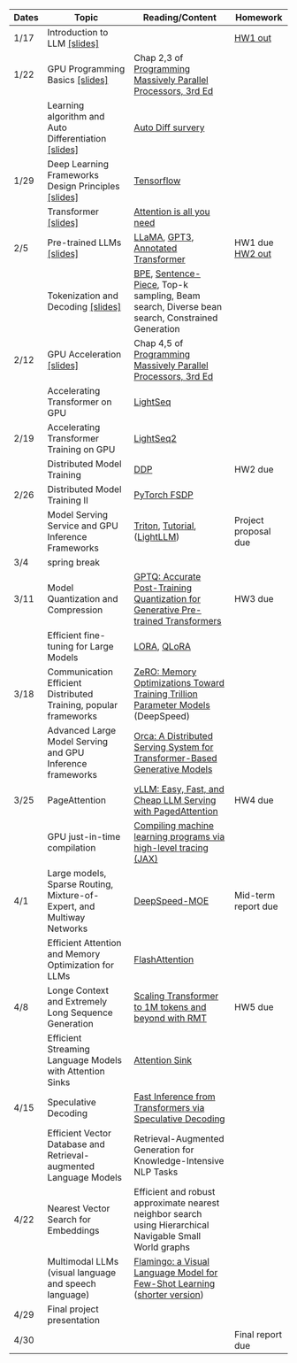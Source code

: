 | Dates | Topic                                                                                      | Reading/Content                                                                                                                                                                                                           | Homework                                                             |
| ----- | ------------------------------------------------------------------------------------------ | ------------------------------------------------------------------------------------------------------------------------------------------------------------------------------------------------------------------------- | -------------------------------------------------------------------- |
| 1/17  | Introduction to LLM [[slides]](/slides/llmsys-01-intro.pdf)                                |                                                                                                                                                                                                                           | [HW1 out](/assignments/11868_LLM_Systems_Assignment_1.pdf)           |
| 1/22  | GPU Programming Basics [[slides]](/slides/llmsys-02-hw-comp.pdf)                           | Chap 2,3 of [Programming Massively Parallel Processors, 3rd Ed](https://cmu.primo.exlibrisgroup.com/permalink/01CMU_INST/6lpsnm/alma991019904889504436)                                                                   |                                                                      |
|       | Learning algorithm and Auto Differentiation  [[slides]](/slides/llmsys-03-autodiff.pdf)    | [Auto Diff survery](https://arxiv.org/abs/1502.05767)                                                                                                                                                                     |                                                                      |
| 1/29  | Deep Learning Frameworks Design Principles  [[slides]](/slides/llmsys-04-dl-framework.pdf) | [Tensorflow](https://www.usenix.org/system/files/conference/osdi16/osdi16-abadi.pdf)                                                                                                                                      |                                                                      |
|       | Transformer [[slides]](/slides/llmsys-05-transformer.pdf)                                  | [Attention is all you need](https://arxiv.org/abs/1706.03762)                                                                                                                                                             |                                                                      |
| 2/5   | Pre-trained LLMs [[slides]](/slides/llmsys-06-llms.pdf)                                    | [LLaMA](https://arxiv.org/abs/2302.13971), [GPT3](https://arxiv.org/abs/2005.14165), [Annotated Transformer](https://nlp.seas.harvard.edu/annotated-transformer/)                                                         | HW1 due [HW2 out](/assignments/11868_LLM_Systems___Assignment_2.pdf) |
|       | Tokenization and Decoding [[slides]](/slides/llmsys-07-decoding.pdf)                       | [BPE](https://aclanthology.org/P16-1162/), [Sentence-Piece](https://aclanthology.org/D18-2012/), Top-k sampling, Beam search, Diverse bean search, Constrained Generation                                                 |                                                                      |
| 2/12  | GPU Acceleration [[slides]](/slides/llmsys-08-gpu-acceleration.pdf)                        | Chap 4,5 of [Programming Massively Parallel Processors, 3rd Ed](https://cmu.primo.exlibrisgroup.com/permalink/01CMU_INST/6lpsnm/alma991019904889504436)                                                                   |                                                                      |
|       | Accelerating Transformer on GPU                                                            | [LightSeq](https://arxiv.org/abs/2010.13887)                                                                                                                                                                              |                                                                      |
| 2/19  | Accelerating Transformer Training on GPU                                                   | [LightSeq2](https://arxiv.org/abs/2110.05722)                                                                                                                                                                             |                                                                      |
|       | Distributed Model Training                                                                 | [DDP](https://www.vldb.org/pvldb/vol13/p3005-li.pdf)                                                                                                                                                                      | HW2 due                                                              |
| 2/26  | Distributed Model Training II                                                              | [PyTorch FSDP](https://arxiv.org/pdf/2304.11277.pdf)                                                                                                                                                                      |                                                                      |
|       | Model Serving Service and GPU Inference Frameworks                                         | [Triton](https://www.eecs.harvard.edu/~htk/publication/2019-mapl-tillet-kung-cox.pdf), [Tutorial](https://triton-lang.org/main/index.html),  ([LightLLM](https://github.com/ModelTC/lightllm/blob/main/docs/LightLLM.md)) | Project proposal due                                                 |
| 3/4   | spring break                                                                               |                                                                                                                                                                                                                           |                                                                      |
| 3/11  | Model Quantization and Compression                                                         | [GPTQ: Accurate Post-Training Quantization for Generative Pre-trained Transformers](https://arxiv.org/abs/2210.17323)                                                                                                     | HW3 due                                                              |
|       | Efficient fine-tuning for Large Models                                                     | [LORA](https://arxiv.org/abs/2106.09685), [QLoRA](https://arxiv.org/abs/2305.14314)                                                                                                                                       |                                                                      |
| 3/18  | Communication Efficient Distributed Training, popular frameworks                           | [ZeRO: Memory Optimizations Toward Training Trillion Parameter Models ](https://arxiv.org/pdf/1910.02054.pdf)(DeepSpeed)                                                                                                  |                                                                      |
|       | Advanced Large Model Serving and GPU Inference frameworks                                  | [Orca: A Distributed Serving System for Transformer-Based Generative Models](https://www.usenix.org/conference/osdi22/presentation/yu)                                                                                    |                                                                      |
| 3/25  | PageAttention                                                                              | [vLLM:](https://blog.vllm.ai/2023/06/20/vllm.html)[ Easy, Fast, and Cheap LLM Serving with PagedAttention](https://blog.vllm.ai/2023/06/20/vllm.html)                                                                     | HW4 due                                                              |
|       | GPU just-in-time compilation                                                               | [Compiling machine learning programs via high-level tracing (JAX)](https://mlsys.org/Conferences/doc/2018/146.pdf)                                                                                                        |                                                                      |
| 4/1   | Large models, Sparse Routing, Mixture-of-Expert, and Multiway Networks                     | [DeepSpeed-MOE](https://arxiv.org/pdf/2201.05596.pdf)                                                                                                                                                                     | Mid-term report due                                                  |
|       | Efficient Attention and Memory Optimization for LLMs                                       | [FlashAttention](https://arxiv.org/pdf/2205.14135.pdf)                                                                                                                                                                    |                                                                      |
| 4/8   | Longe Context and Extremely Long Sequence Generation                                       | [Scaling Transformer to 1M tokens and beyond with RMT](https://arxiv.org/pdf/2304.11062.pdf)                                                                                                                              | HW5 due                                                              |
|       | Efficient Streaming Language Models with Attention Sinks                                   | [Attention Sink](https://arxiv.org/abs/2309.17453)                                                                                                                                                                        |                                                                      |
| 4/15  | Speculative Decoding                                                                       | [Fast Inference from Transformers via Speculative Decoding](https://arxiv.org/abs/2211.17192)                                                                                                                             |                                                                      |
|       | Efficient Vector Database and Retrieval-augmented Language Models                          | Retrieval-Augmented Generation for Knowledge-Intensive NLP Tasks                                                                                                                                                          |                                                                      |
| 4/22  | Nearest Vector Search for Embeddings                                                       | Efficient and robust approximate nearest neighbor search using Hierarchical Navigable Small World graphs                                                                                                                  |                                                                      |
|       | Multimodal LLMs (visual language and speech language)                                      | [Flamingo: a Visual Language Model for Few-Shot Learning](https://arxiv.org/abs/2204.14198)  ([shorter version](https://openreview.net/pdf?id=EbMuimAbPbs))                                                               |                                                                      |
| 4/29  | Final project presentation                                                                 |                                                                                                                                                                                                                           |                                                                      |
| 4/30  |                                                                                            |                                                                                                                                                                                                                           | Final report due                                                     |